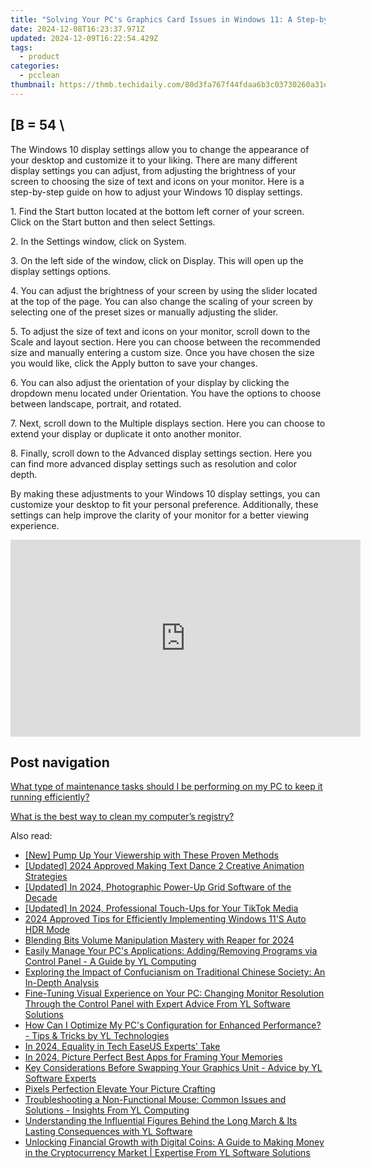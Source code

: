 ```yaml
---
title: "Solving Your PC's Graphics Card Issues in Windows 11: A Step-by-Step Breakdown by YL Software"
date: 2024-12-08T16:23:37.971Z
updated: 2024-12-09T16:22:54.429Z
tags:
  - product
categories:
  - pcclean
thumbnail: https://thmb.techidaily.com/80d3fa767f44fdaa6b3c03730260a31e590107858e011b7c1ceac58f39d7b6f4.jpg
---
```


## \[B = 54 \

The Windows 10 display settings allow you to change the appearance of your desktop and customize it to your liking. There are many different display settings you can adjust, from adjusting the brightness of your screen to choosing the size of text and icons on your monitor. Here is a step-by-step guide on how to adjust your Windows 10 display settings. 

1\. Find the Start button located at the bottom left corner of your screen. Click on the Start button and then select Settings.

2\. In the Settings window, click on System.

3\. On the left side of the window, click on Display. This will open up the display settings options. 

4\. You can adjust the brightness of your screen by using the slider located at the top of the page. You can also change the scaling of your screen by selecting one of the preset sizes or manually adjusting the slider.

5\. To adjust the size of text and icons on your monitor, scroll down to the Scale and layout section. Here you can choose between the recommended size and manually entering a custom size. Once you have chosen the size you would like, click the Apply button to save your changes.

6\. You can also adjust the orientation of your display by clicking the dropdown menu located under Orientation. You have the options to choose between landscape, portrait, and rotated.

7\. Next, scroll down to the Multiple displays section. Here you can choose to extend your display or duplicate it onto another monitor.

8\. Finally, scroll down to the Advanced display settings section. Here you can find more advanced display settings such as resolution and color depth. 

By making these adjustments to your Windows 10 display settings, you can customize your desktop to fit your personal preference. Additionally, these settings can help improve the clarity of your monitor for a better viewing experience.

<!-- affiliate ads begin -->
<iframe width="560" height="315" src="https://www.youtube.com/embed/5FWCFI3f_cs?si=Kt2Onr_E4c616tbH" title="YouTube video player" frameborder="0" allow="accelerometer; autoplay; clipboard-write; encrypted-media; gyroscope; picture-in-picture; web-share" referrerpolicy="strict-origin-when-cross-origin" allowfullscreen></iframe>
<!-- affiliate ads end -->

## Post navigation

[What type of maintenance tasks should I be performing on my PC to keep it running efficiently?](https://tools.techidaily.com/pcclean/products/)

[What is the best way to clean my computer’s registry?](https://tools.techidaily.com/pcclean/products/)

<ins class="adsbygoogle"
     style="display:block"
     data-ad-format="autorelaxed"
     data-ad-client="ca-pub-7571918770474297"
     data-ad-slot="1223367746"></ins>

<ins class="adsbygoogle"
     style="display:block"
     data-ad-client="ca-pub-7571918770474297"
     data-ad-slot="8358498916"
     data-ad-format="auto"
     data-full-width-responsive="true"></ins>

<span class="atpl-alsoreadstyle">Also read:</span>
<div><ul>
<li><a href="https://youtube-lab.techidaily.com/ump-up-your-viewership-with-these-proven-methods/"><u>[New] Pump Up Your Viewership with These Proven Methods</u></a></li>
<li><a href="https://youtube-data.techidaily.com/ed-2024-approved-making-text-dance-2-creative-animation-strategies/"><u>[Updated] 2024 Approved Making Text Dance 2 Creative Animation Strategies</u></a></li>
<li><a href="https://fox-direct.techidaily.com/updated-in-2024-photographic-power-up-grid-software-of-the-decade/"><u>[Updated] In 2024, Photographic Power-Up Grid Software of the Decade</u></a></li>
<li><a href="https://fox-helps.techidaily.com/updated-in-2024-professional-touch-ups-for-your-tiktok-media/"><u>[Updated] In 2024, Professional Touch-Ups for Your TikTok Media</u></a></li>
<li><a href="https://fox-boxes.techidaily.com/2024-approved-tips-for-efficiently-implementing-windows-11s-auto-hdr-mode/"><u>2024 Approved Tips for Efficiently Implementing Windows 11'S Auto HDR Mode</u></a></li>
<li><a href="https://article-knowledge.techidaily.com/blending-bits-volume-manipulation-mastery-with-reaper-for-2024/"><u>Blending Bits Volume Manipulation Mastery with Reaper for 2024</u></a></li>
<li><a href="https://discover-alternatives.techidaily.com/easily-manage-your-pcs-applications-addingremoving-programs-via-control-panel-a-guide-by-yl-computing/"><u>Easily Manage Your PC's Applications: Adding/Removing Programs via Control Panel - A Guide by YL Computing</u></a></li>
<li><a href="https://discover-alternatives.techidaily.com/exploring-the-impact-of-confucianism-on-traditional-chinese-society-an-in-depth-analysis/"><u>Exploring the Impact of Confucianism on Traditional Chinese Society: An In-Depth Analysis</u></a></li>
<li><a href="https://discover-alternatives.techidaily.com/fine-tuning-visual-experience-on-your-pc-changing-monitor-resolution-through-the-control-panel-with-expert-advice-from-yl-software-solutions/"><u>Fine-Tuning Visual Experience on Your PC: Changing Monitor Resolution Through the Control Panel with Expert Advice From YL Software Solutions</u></a></li>
<li><a href="https://discover-alternatives.techidaily.com/how-can-i-optimize-my-pcs-configuration-for-enhanced-performance-tips-and-tricks-by-yl-technologies/"><u>How Can I Optimize My PC's Configuration for Enhanced Performance? - Tips & Tricks by YL Technologies</u></a></li>
<li><a href="https://screen-video-capture.techidaily.com/in-2024-equality-in-tech-easeus-experts-take/"><u>In 2024, Equality in Tech EaseUS Experts' Take</u></a></li>
<li><a href="https://fox-hovers.techidaily.com/in-2024-picture-perfect-best-apps-for-framing-your-memories/"><u>In 2024, Picture Perfect Best Apps for Framing Your Memories</u></a></li>
<li><a href="https://discover-alternatives.techidaily.com/key-considerations-before-swapping-your-graphics-unit-advice-by-yl-software-experts/"><u>Key Considerations Before Swapping Your Graphics Unit - Advice by YL Software Experts</u></a></li>
<li><a href="https://fox-cloud.techidaily.com/pixels-perfection-elevate-your-picture-crafting/"><u>Pixels Perfection Elevate Your Picture Crafting</u></a></li>
<li><a href="https://discover-alternatives.techidaily.com/troubleshooting-a-non-functional-mouse-common-issues-and-solutions-insights-from-yl-computing/"><u>Troubleshooting a Non-Functional Mouse: Common Issues and Solutions - Insights From YL Computing</u></a></li>
<li><a href="https://discover-alternatives.techidaily.com/understanding-the-influential-figures-behind-the-long-march-and-its-lasting-consequences-with-yl-software/"><u>Understanding the Influential Figures Behind the Long March & Its Lasting Consequences with YL Software</u></a></li>
<li><a href="https://discover-alternatives.techidaily.com/unlocking-financial-growth-with-digital-coins-a-guide-to-making-money-in-the-cryptocurrency-market-expertise-from-yl-software-solutions/"><u>Unlocking Financial Growth with Digital Coins: A Guide to Making Money in the Cryptocurrency Market | Expertise From YL Software Solutions</u></a></li>
</ul></div>

